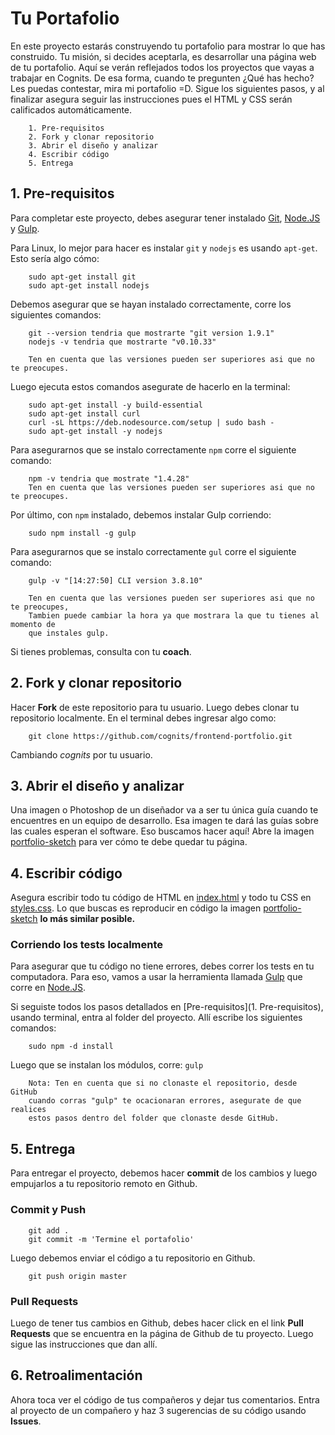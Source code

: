 # Tu Portafolio

En este proyecto estarás construyendo tu portafolio para mostrar lo que has construido.
Tu misión, si decides aceptarla, es desarrollar una página web de tu portafolio.
Aquí se verán reflejados todos los proyectos que vayas a trabajar en Cognits.
De esa forma, cuando te pregunten ¿Qué has hecho? Les puedas contestar, mira
mi portafolio =D. Sigue los siguientes pasos, y al finalizar asegura seguir las
instrucciones pues el HTML y CSS serán calificados automáticamente.

		1. Pre-requisitos
		2. Fork y clonar repositorio
		3. Abrir el diseño y analizar
		4. Escribir código
		5. Entrega

## 1. Pre-requisitos

Para completar este proyecto, debes asegurar tener instalado [Git](http://www.git-scm.com),
[Node.JS](http://www.nodejs.org) y [Gulp](http://www.gulpjs.com).

Para Linux, lo mejor para hacer es instalar `git` y `nodejs` es usando `apt-get`. Esto sería
algo cómo:

		sudo apt-get install git
		sudo apt-get install nodejs


Debemos asegurar que se hayan instalado correctamente, corre los siguientes comandos:

		git --version tendria que mostrarte "git version 1.9.1"
		nodejs -v tendria que mostrarte "v0.10.33"

		Ten en cuenta que las versiones pueden ser superiores asi que no te preocupes.

Luego ejecuta estos comandos asegurate de hacerlo en la terminal:

		sudo apt-get install -y build-essential
		sudo apt-get install curl
		curl -sL https://deb.nodesource.com/setup | sudo bash -
		sudo apt-get install -y nodejs

Para asegurarnos que se instalo correctamente `npm` corre el siguiente comando:

		npm -v tendria que mostrate "1.4.28"
		Ten en cuenta que las versiones pueden ser superiores asi que no te preocupes.


Por último, con `npm` instalado, debemos instalar Gulp corriendo:

		sudo npm install -g gulp

Para asegurarnos que se instalo correctamente `gul` corre el siguiente comando:

		gulp -v "[14:27:50] CLI version 3.8.10"

		Ten en cuenta que las versiones pueden ser superiores asi que no te preocupes,
		Tambien puede cambiar la hora ya que mostrara la que tu tienes al momento de 
		que instales gulp.


Si tienes problemas, consulta con tu **coach**.

## 2. Fork y clonar repositorio

Hacer **Fork** de este repositorio para tu usuario. Luego debes clonar tu repositorio localmente. En el terminal debes ingresar algo como:

		git clone https://github.com/cognits/frontend-portfolio.git

Cambiando *cognits* por tu usuario.

## 3. Abrir el diseño y analizar

Una imagen o Photoshop de un diseñador va a ser tu única guía cuando te
encuentres en un equipo de desarrollo. Esa imagen te dará las guías sobre las cuales
esperan el software. Eso buscamos hacer aquí! Abre la imagen [portfolio-sketch](portfolio-sketch.png)
para ver cómo te debe quedar tu página.


## 4. Escribir código

Asegura escribir todo tu código de HTML en [index.html](index.html) y todo tu CSS en [styles.css](css/styles.css). Lo que buscas es reproducir en código la imagen [portfolio-sketch](portfolio-sketch.png) **lo más similar posible.**

### Corriendo los tests localmente

Para asegurar que tu código no tiene errores, debes correr los tests en tu computadora. Para eso, vamos a usar la herramienta llamada [Gulp](http://www.gulpjs.com) que corre en [Node.JS](http://www.nodejs.org).

Si seguiste todos los pasos detallados en [Pre-requisitos](1. Pre-requisitos), usando
terminal, entra al folder del proyecto. Allí escribe los siguientes comandos:

		sudo npm -d install

Luego que se instalan los módulos, corre: `gulp`

		Nota: Ten en cuenta que si no clonaste el repositorio, desde GitHub 
		cuando corras "gulp" te ocacionaran errores, asegurate de que realices
		estos pasos dentro del folder que clonaste desde GitHub. 

## 5. Entrega

Para entregar el proyecto, debemos hacer **commit** de los cambios y luego empujarlos
a tu repositorio remoto en Github.

### Commit y Push


		git add .
		git commit -m 'Termine el portafolio'

Luego debemos enviar el código a tu repositorio en Github.

		git push origin master


### Pull Requests

Luego de tener tus cambios en Github, debes hacer click en el link **Pull Requests**
que se encuentra en la página de Github de tu proyecto. Luego sigue las
instrucciones que dan allí.

## 6. Retroalimentación

Ahora toca ver el código de tus compañeros y dejar tus comentarios. Entra al
proyecto de un compañero y haz 3 sugerencias de su código usando **Issues**.
